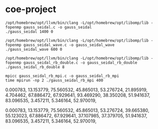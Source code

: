 # coe-project

```
/opt/homebrew/opt/llvm/bin/clang -L/opt/homebrew/opt/libomp/lib -fopenmp gauss_seidal.c -o gauss_seidal
./gauss_seidal 1400 0
```


```
/opt/homebrew/opt/llvm/bin/clang -L/opt/homebrew/opt/libomp/lib -fopenmp gauss_seidal_wave.c -o gauss_seidal_wave
./gauss_seidal_wave 600 0
```

```
/opt/homebrew/opt/llvm/bin/clang -L/opt/homebrew/opt/libomp/lib -fopenmp gauss_seidal_rb_double.c -o gauss_seidal_rb_double
./gauss_seidal_rb_double 8
```


```
mpicc gauss_seidal_rb_mpi.c -o gauss_seidal_rb_mpi
time mpirun -np 2 ./gauss_seidal_rb_mpi 400
```

0.000783, 13.153779, 75.560532, 45.865013, 
53.276724, 21.895919, 4.704462, 67.886472, 
67.929641, 93.469290, 38.350208, 51.941637, 
83.096535, 3.457211, 5.346164, 52.970019, 

0.000783, 13.153779, 75.560532, 45.865013, 
53.276724, 39.665380, 55.123023, 67.886472, 
67.929641, 37.107985, 37.379705, 51.941637, 
83.096535, 3.457211, 5.346164, 52.970019,